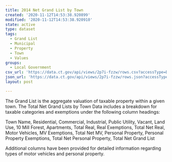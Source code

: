 ```yaml
---
title: 2014 Net Grand List by Town
created: '2020-11-12T14:53:38.920899'
modified: '2020-11-12T14:53:38.920910'
state: active
type: dataset
tags:
  - Grand List
  - Municipal
  - Property
  - Town
  - Values
groups:
  - Local Government
csv_url: 'https://data.ct.gov/api/views/2p7i-fzzw/rows.csv?accessType=DOWNLOAD'
json_url: 'https://data.ct.gov/api/views/2p7i-fzzw/rows.json?accessType=DOWNLOAD'
layout: post

---
```

The Grand List is the aggregate valuation of taxable property within a given town. The Total Net Grand Lists by Town Data includes a breakdown for taxable categories and exemptions under the following column headings:

Town Name, Residential, Commercial, Industrial, Public Utility, Vacant, Land Use, 10 Mill Forest, Apartments, Total Real, Real Exemptions, Total Net Real, Motor Vehicles, MV Exemptions, Total Net MV, Personal Property, Personal Property Exemptions, Total Net Personal Property, Total Net Grand List

Additional columns have been provided for detailed information regarding types of motor vehicles and personal property.
